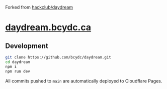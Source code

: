 Forked from [hackclub/daydream](https://github.com/hackclub/daydream)
# [daydream.bcydc.ca](https://daydream.bcydc.ca)

## Development
```sh
git clone https://github.com/bcydc/daydream.git
cd daydream
npm i
npm run dev
```

All commits pushed to `main` are automatically deployed to Cloudflare Pages.